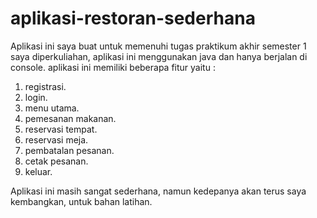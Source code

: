 # aplikasi-restoran-sederhana
Aplikasi ini saya buat untuk memenuhi tugas praktikum akhir semester 1 saya diperkuliahan, aplikasi ini menggunakan java dan hanya berjalan di console.
aplikasi ini memiliki beberapa fitur yaitu :
1. registrasi.
2. login.
3. menu utama.
4. pemesanan makanan.
5. reservasi tempat.
6. reservasi meja.
7. pembatalan pesanan.
8. cetak pesanan.
9. keluar.

Aplikasi ini masih sangat sederhana, namun kedepanya akan terus saya kembangkan, untuk bahan latihan. 
